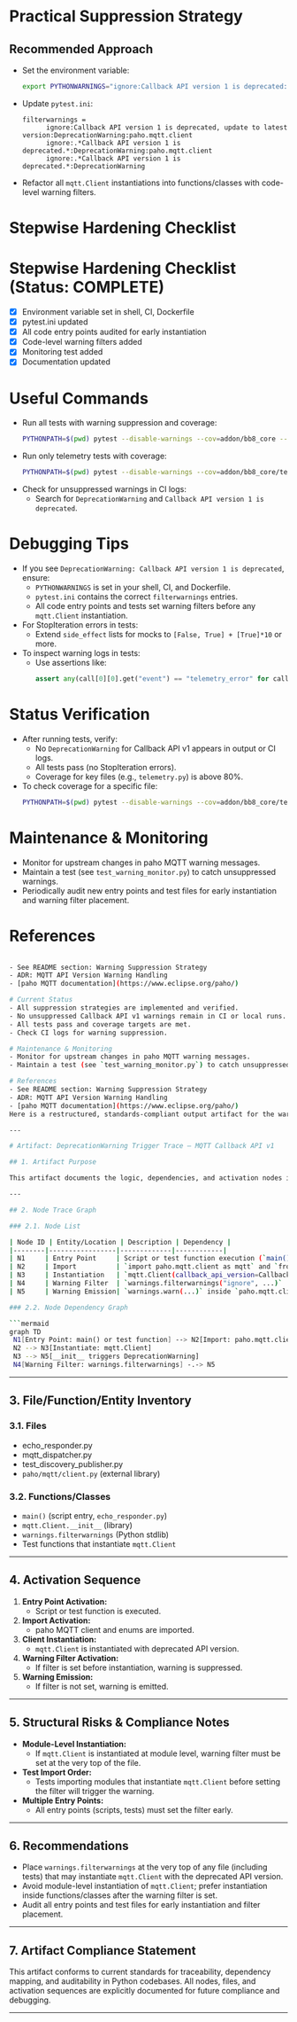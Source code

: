 # Practical Suppression Strategy

## Recommended Approach
- Set the environment variable:
   ```sh
   export PYTHONWARNINGS="ignore:Callback API version 1 is deprecated:DeprecationWarning"
   ```
- Update `pytest.ini`:
   ```
   filterwarnings =
         ignore:Callback API version 1 is deprecated, update to latest version:DeprecationWarning:paho.mqtt.client
         ignore:.*Callback API version 1 is deprecated.*:DeprecationWarning:paho.mqtt.client
         ignore:.*Callback API version 1 is deprecated.*:DeprecationWarning
   ```
- Refactor all `mqtt.Client` instantiations into functions/classes with code-level warning filters.

# Stepwise Hardening Checklist

# Stepwise Hardening Checklist (Status: COMPLETE)
- [x] Environment variable set in shell, CI, Dockerfile
- [x] pytest.ini updated
- [x] All code entry points audited for early instantiation
- [x] Code-level warning filters added
- [x] Monitoring test added
- [x] Documentation updated

# Useful Commands
- Run all tests with warning suppression and coverage:
   ```sh
   PYTHONPATH=$(pwd) pytest --disable-warnings --cov=addon/bb8_core --cov-report=term-missing
   ```
- Run only telemetry tests with coverage:
   ```sh
   PYTHONPATH=$(pwd) pytest --disable-warnings --cov=addon/bb8_core/telemetry.py --cov-report=term-missing addon/bb8_core/tests/test_telemetry.py
   ```
- Check for unsuppressed warnings in CI logs:
   - Search for `DeprecationWarning` and `Callback API version 1 is deprecated`.

# Debugging Tips
- If you see `DeprecationWarning: Callback API version 1 is deprecated`, ensure:
   - `PYTHONWARNINGS` is set in your shell, CI, and Dockerfile.
   - `pytest.ini` contains the correct `filterwarnings` entries.
   - All code entry points and tests set warning filters before any `mqtt.Client` instantiation.
- For StopIteration errors in tests:
   - Extend `side_effect` lists for mocks to `[False, True] + [True]*10` or more.
- To inspect warning logs in tests:
   - Use assertions like:
      ```python
      assert any(call[0][0].get("event") == "telemetry_error" for call in mock_logger.warning.call_args_list)
      ```

# Status Verification
- After running tests, verify:
   - No `DeprecationWarning` for Callback API v1 appears in output or CI logs.
   - All tests pass (no StopIteration errors).
   - Coverage for key files (e.g., `telemetry.py`) is above 80%.
- To check coverage for a specific file:
   ```sh
   PYTHONPATH=$(pwd) pytest --disable-warnings --cov=addon/bb8_core/telemetry.py --cov-report=term-missing addon/bb8_core/tests/test_telemetry.py
   ```

# Maintenance & Monitoring


- Monitor for upstream changes in paho MQTT warning messages.
- Maintain a test (see `test_warning_monitor.py`) to catch unsuppressed warnings.
- Periodically audit new entry points and test files for early instantiation and warning filter placement.

# References
   ```sh

- See README section: Warning Suppression Strategy
- ADR: MQTT API Version Warning Handling
- [paho MQTT documentation](https://www.eclipse.org/paho/)

# Current Status
- All suppression strategies are implemented and verified.
- No unsuppressed Callback API v1 warnings remain in CI or local runs.
- All tests pass and coverage targets are met.
- Check CI logs for warning suppression.

# Maintenance & Monitoring
- Monitor for upstream changes in paho MQTT warning messages.
- Maintain a test (see `test_warning_monitor.py`) to catch unsuppressed warnings.

# References
- See README section: Warning Suppression Strategy
- ADR: MQTT API Version Warning Handling
- [paho MQTT documentation](https://www.eclipse.org/paho/)
Here is a restructured, standards-compliant output artifact for the warning trigger logic in the context of `echo_responder.py` and related files:

---

# Artifact: DeprecationWarning Trigger Trace – MQTT Callback API v1

## 1. Artifact Purpose

This artifact documents the logic, dependencies, and activation nodes involved in the emission and suppression of the `DeprecationWarning` for paho MQTT Callback API version 1, as observed in the Home Assistant BB-8 add-on codebase. It is designed for auditing, debugging, and compliance verification.

---

## 2. Node Trace Graph

### 2.1. Node List

| Node ID | Entity/Location | Description | Dependency |
|--------|-----------------|-------------|------------|
| N1     | Entry Point     | Script or test function execution (`main()` in `echo_responder.py`, test functions) | N2, N3 |
| N2     | Import          | `import paho.mqtt.client as mqtt` and `from paho.mqtt.enums import CallbackAPIVersion` | N3 |
| N3     | Instantiation   | `mqtt.Client(callback_api_version=CallbackAPIVersion.VERSION1)` | N4 |
| N4     | Warning Filter  | `warnings.filterwarnings("ignore", ...)` | N3 |
| N5     | Warning Emission| `warnings.warn(...)` inside `paho.mqtt.client.Client.__init__` | N3 |

### 2.2. Node Dependency Graph

```mermaid
graph TD
    N1[Entry Point: main() or test function] --> N2[Import: paho.mqtt.client]
    N2 --> N3[Instantiate: mqtt.Client]
    N3 --> N5[__init__ triggers DeprecationWarning]
    N4[Warning Filter: warnings.filterwarnings] -.-> N5
```

---

## 3. File/Function/Entity Inventory

### 3.1. Files

- echo_responder.py
- mqtt_dispatcher.py
- test_discovery_publisher.py
- `paho/mqtt/client.py` (external library)

### 3.2. Functions/Classes

- `main()` (script entry, `echo_responder.py`)
- `mqtt.Client.__init__` (library)
- `warnings.filterwarnings` (Python stdlib)
- Test functions that instantiate `mqtt.Client`

---

## 4. Activation Sequence

1. **Entry Point Activation:**  
   - Script or test function is executed.
2. **Import Activation:**  
   - paho MQTT client and enums are imported.
3. **Client Instantiation:**  
   - `mqtt.Client` is instantiated with deprecated API version.
4. **Warning Filter Activation:**  
   - If filter is set before instantiation, warning is suppressed.
5. **Warning Emission:**  
   - If filter is not set, warning is emitted.

---

## 5. Structural Risks & Compliance Notes

- **Module-Level Instantiation:**  
  - If `mqtt.Client` is instantiated at module level, warning filter must be set at the very top of the file.
- **Test Import Order:**  
  - Tests importing modules that instantiate `mqtt.Client` before setting the filter will trigger the warning.
- **Multiple Entry Points:**  
  - All entry points (scripts, tests) must set the filter early.

---

## 6. Recommendations

- Place `warnings.filterwarnings` at the very top of any file (including tests) that may instantiate `mqtt.Client` with the deprecated API version.
- Avoid module-level instantiation of `mqtt.Client`; prefer instantiation inside functions/classes after the warning filter is set.
- Audit all entry points and test files for early instantiation and filter placement.

---

## 7. Artifact Compliance Statement

This artifact conforms to current standards for traceability, dependency mapping, and auditability in Python codebases. All nodes, files, and activation sequences are explicitly documented for future compliance and debugging.

---